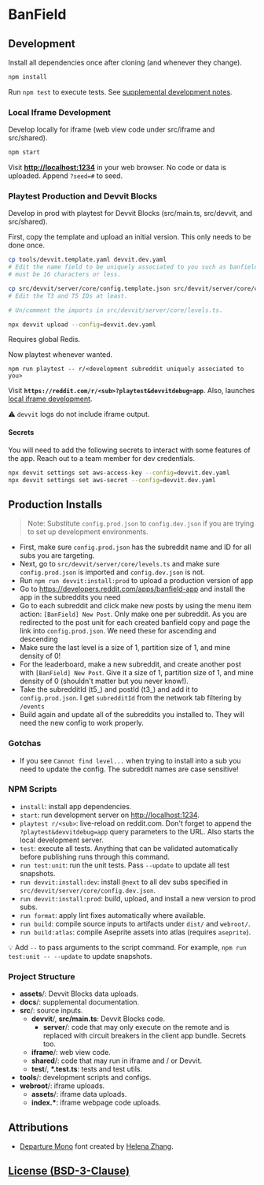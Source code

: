 # BanField

## Development

Install all dependencies once after cloning (and whenever they change).

```sh
npm install
```

Run `npm test` to execute tests. See
[supplemental development notes](docs/dev.md).

### Local Iframe Development

Develop locally for iframe (web view code under src/iframe and src/shared).

```sh
npm start
```

Visit **[http://localhost:1234](http://localhost:1234)** in your web browser. No
code or data is uploaded. Append `?seed=#` to seed.

### Playtest Production and Devvit Blocks

Develop in prod with playtest for Devvit Blocks (src/main.ts, src/devvit, and
src/shared).

First, copy the template and upload an initial version. This only needs to be
done once.

```sh
cp tools/devvit.template.yaml devvit.dev.yaml
# Edit the name field to be uniquely associated to you such as banfieldfoo; it
# must be 16 characters or less.

cp src/devvit/server/core/config.template.json src/devvit/server/core/config.dev.json
# Edit the T3 and T5 IDs at least.

# Un/comment the imports in src/devvit/server/core/levels.ts.

npx devvit upload --config=devvit.dev.yaml
```

Requires global Redis.

Now playtest whenever wanted.

```
npm run playtest -- r/<development subreddit uniquely associated to you>
```

Visit **`https://reddit.com/r/<sub>?playtest&devvitdebug=app`**. Also,
launches [local iframe development](#local-iframe-development).

⚠️ `devvit` logs do not include iframe output.

#### Secrets

You will need to add the following secrets to interact with some features of the
app. Reach out to a team member for dev credentials.

```sh
npx devvit settings set aws-access-key --config=devvit.dev.yaml
npx devvit settings set aws-secret --config=devvit.dev.yaml
```

## Production Installs

> Note: Substitute `config.prod.json` to `config.dev.json` if you are trying to set up development environments.

- First, make sure `config.prod.json` has the subreddit name and ID for all subs you are targeting.
- Next, go to `src/devvit/server/core/levels.ts` and make sure `config.prod.json` is imported and `config.dev.json` is not.
- Run `npm run devvit:install:prod` to upload a production version of app
- Go to https://developers.reddit.com/apps/banfield-app and install the app in the subreddits you need
- Go to each subreddit and click make new posts by using the menu item action: `[BanField] New Post`. Only make one per subreddit. As you are redirected to the post unit for each created banfield copy and page the link into `config.prod.json`. We need these for ascending and descending
- Make sure the last level is a size of 1, partition size of 1, and mine density of 0!
- For the leaderboard, make a new subreddit, and create another post with `[BanField] New Post`.  Give it a size of 1, partition size of 1, and mine density of 0 (shouldn't matter but you never know!).
- Take the subredditId (t5_) and postId (t3_) and add it to `config.prod.json`. I get `subredditId` from the network tab filtering by `/events`
- Build again and update all of the subreddits you installed to. They will need the new config to work properly.

### Gotchas

- If you see `Cannot find level...` when trying to install into a sub you need to update the config. The subreddit names are case sensitive!

### NPM Scripts

- `install`: install app dependencies.
- `start`: run development server on
  [http://localhost:1234](http://localhost:1234).
- `playtest r/<sub>`: live-reload on reddit.com. Don't forget to append the
  `?playtest&devvitdebug=app` query parameters to the URL. Also starts the local
  development server.
- `test`: execute all tests. Anything that can be validated automatically before
  publishing runs through this command.
- `run test:unit`: run the unit tests. Pass `--update` to update all test
  snapshots.
- `run devvit:install:dev`: install `@next` to all dev subs specified in
  `src/devvit/server/core/config.dev.json`.
- `run devvit:install:prod`: build, upload, and install a new version to prod
  subs.
- `run format`: apply lint fixes automatically where available.
- `run build`: compile source inputs to artifacts under `dist/` and `webroot/`.
- `run build:atlas`: compile Aseprite assets into atlas (requires `aseprite`).

💡 Add `--` to pass arguments to the script command. For example,
`npm run test:unit -- --update` to update snapshots.

### Project Structure

- **assets**/: Devvit Blocks data uploads.
- **docs**/: supplemental documentation.
- **src**/: source inputs.
  - **devvit**/, **src/main.ts**: Devvit Blocks code.
    - **server**/: code that may only execute on the remote and is replaced with
                   circuit breakers in the client app bundle. Secrets too.
  - **iframe**/: web view code.
  - **shared**/: code that may run in iframe and / or Devvit.
  - **test**/, **\*.test.ts**: tests and test utils.
- **tools**/: development scripts and configs.
- **webroot**/: iframe uploads.
  - **assets**/: iframe data uploads.
  - **index.\***: iframe webpage code uploads.

## Attributions

- [Departure Mono](https://departuremono.com) font created by
  [Helena Zhang](https://helenazhang.com).

## [License (BSD-3-Clause)](docs/license.md)
